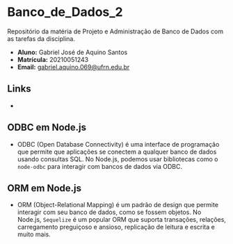# __Banco_de_Dados_2__
Repositório da matéria de Projeto e Administração de Banco de Dados com as tarefas da disciplina.

* __Aluno:__ Gabriel José de Aquino Santos
* __Matrícula:__ 20210051243
* __Email:__ gabriel.aquino.069@ufrn.edu.br

## __Links__

*

## __ODBC em Node.js__

* ODBC (Open Database Connectivity) é uma interface de programação que permite que aplicações se conectem a qualquer banco de dados usando consultas SQL. No Node.js, podemos usar bibliotecas como o `node-odbc` para interagir com bancos de dados via ODBC.

## __ORM em Node.js__

* ORM (Object-Relational Mapping) é um padrão de design que permite interagir com seu banco de dados, como se fossem objetos. No Node.js, `Sequelize` é um popular ORM que suporta transações, relações, carregamento preguiçoso e ansioso, replicação de leitura e escrita e muito mais.


